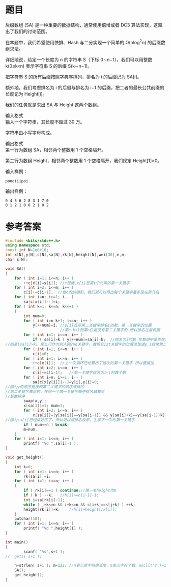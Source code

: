 # 题目
后缀数组 (SA) 是一种重要的数据结构，通常使用倍增或者 DC3 算法实现，这超出了我们的讨论范围。

在本题中，我们希望使用快排、Hash 与二分实现一个简单的 O(nlog<sup>2</sup>n) 的后缀数组求法。

详细地说，给定一个长度为 n 的字符串 S（下标 0∼n−1），我们可以用整数 k(0≤k<n) 表示字符串 S 的后缀 S(k∼n−1)。

把字符串 S 的所有后缀按照字典序排列，排名为 i 的后缀记为 SA[i]。

额外地，我们考虑排名为 i 的后缀与排名为 i−1 的后缀，把二者的最长公共前缀的长度记为 Height[i]。

我们的任务就是求出 SA 与 Height 这两个数组。

输入格式<br>
输入一个字符串，其长度不超过 30 万。

字符串由小写字母构成。

输出格式<br>
第一行为数组 SA，相邻两个整数用 1 个空格隔开。

第二行为数组 Height，相邻两个整数用 1 个空格隔开，我们规定 Height[1]=0。

输入样例：
```
ponoiiipoi
```
输出样例：
```
9 4 5 6 2 8 3 1 7 0
0 1 2 1 0 0 2 1 0 2
```
# 参考答案
```c++
#include <bits/stdc++.h>
using namespace std;
const int N=1e6+10;
int x[N],y[N],c[N],sa[N],rk[N],height[N],wei[30],n,m;
char s[N];

void SA() 
{
    for ( int i=1; i<=n; i++ ) 
        ++c[x[i]=s[i]]; //c是桶,x[i]是第i个元素的第一关键字
    for ( int i=2; i<=m; i++ ) 
        c[i]+=c[i-1];  //做c的前缀和，我们就可以得出每个关键字最多是在第几名
    for ( int i=n; i>=1; i-- ) 
        sa[c[x[i]]--]=i;
    for ( int k=1; k<=n; k<<=1 ) 
    {
        int num=0;
        for ( int i=n-k+1; i<=n; i++ ) 
            y[++num]=i; //y[i]表示第二关键字排名i的数，第一关键字的位置
                        //第n-k+1到第n位是没有第二关键字的 所以排名在最前面
        for ( int i=1; i<=n; i++ ) 
            if ( sa[i]>k ) y[++num]=sa[i]-k;  //排名为i的数 在数组中是否在第k位以后
//如果(sa[i]>k) 那么可作为别人的2nd关键字，就把它1st关键字的位置添加进y,i枚举第二关键字的排名，靠前的先入队
        for ( int i=1; i<=m; i++ ) 
            c[i]=0;
        for ( int i=1; i<=n; i++ ) 
            ++c[x[i]];  //上一次循环已经算出了这次的第一关键字 所以直接加
        for ( int i=2; i<=m; i++ ) 
            c[i]+=c[i-1];   //第一关键字排名为1~i的数个数 
        for ( int i=n; i>=1; i-- ) 
            sa[c[x[y[i]]]--]=y[i],y[i]=0;
//因为y的顺序是按照第二关键字的顺序来排的
//第二关键字靠后的，在同一个第一关键字桶中排名越靠后
//基数排序
        swap(x,y);
        x[sa[1]]=1; num=1;
        for ( int i=2; i<=n; i++ )
            x[sa[i]]=(y[sa[i]]==y[sa[i-1]] && y[sa[i]+k]==y[sa[i-1]+k]) ? num : ++num;
//因为sa[i]已经排好序了，所以可以按排名枚举，生成下一次的第一关键字
        if ( num==n ) break;
        m=num;
    }
    for ( int i=1; i<=n; i++ ) 
        printf( "%d ",sa[i]-1 );
}

void get_height() 
{
    int k=0;
    for ( int i=1; i<=n; i++ ) 
        rk[sa[i]]=i;
    for ( int i=1; i<=n; i++ ) 
    {
        if ( rk[i]==1 ) continue;//第一名height为0
        if ( k ) --k;   //h[i]>=h[i-1]-1;
        int j=sa[rk[i]-1];
        while ( j+k<=n && i+k<=n && s[i+k]==s[j+k] ) ++k;
        height[rk[i]]=k;    //h[i]=height[rk[i]];
    }
    putchar(10);
    for ( int i=1; i<=n; i++ ) 
        printf( "%d ",height[i] );
}

int main() 
{
        scanf( "%s",s+1 );
//  gets( s+1 );

    n=strlen( s+1 ); m=122; //n表示原字符串长度，m表示字符个数，ascll('z')=122
    SA();
    get_height();
}
